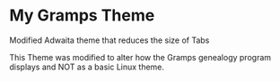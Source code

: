 # My Gramps Theme

Modified Adwaita theme that reduces the size of Tabs

This Theme was modified to alter how the Gramps genealogy program displays and NOT as a basic Linux theme.
